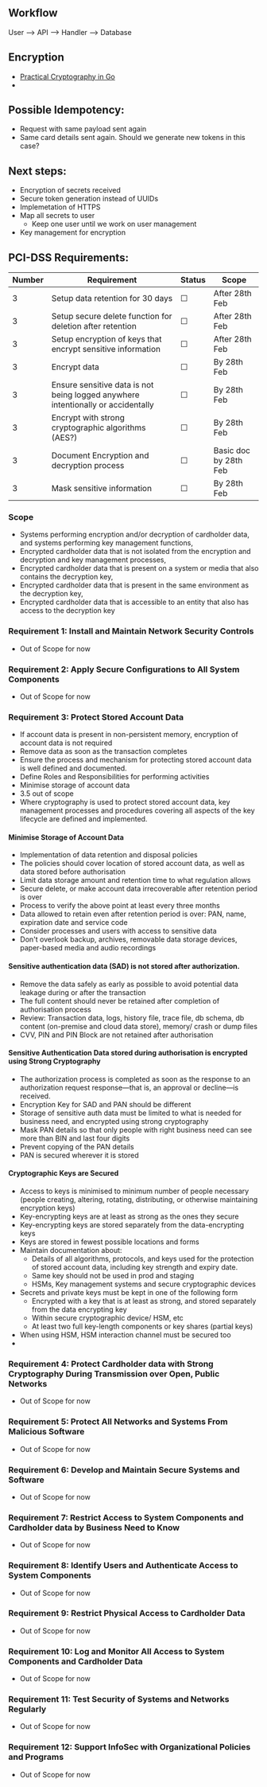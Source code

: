 ## Workflow
User --> API --> Handler --> Database

## Encryption

- [Practical Cryptography in Go](https://leanpub.com/gocrypto/read)
- 



## Possible Idempotency:
- Request with same payload sent again
- Same card details sent again. Should we generate new tokens in this case? 

## Next steps:
- Encryption of secrets received
- Secure token generation instead of UUIDs
- Implemetation of HTTPS
- Map all secrets to user
	- Keep one user until we work on user management
- Key management for encryption

## PCI-DSS Requirements:

| Number | Requirement | Status | Scope |
|-|-|-|-|
| 3 | Setup data retention for 30 days | &#9744; | After 28th Feb |
| 3 | Setup secure delete function for deletion after retention | &#9744; | After 28th Feb |
| 3 | Setup encryption of keys that encrypt sensitive information | &#9744; | After 28th Feb |
| 3 | Encrypt data | &#9744; | By 28th Feb |
| 3 | Ensure sensitive data is not being logged anywhere intentionally or accidentally | &#9744; | By 28th Feb |
| 3 | Encrypt with strong cryptographic algorithms (AES?) | &#9744; | By 28th Feb |
| 3 | Document Encryption and decryption process | &#9744; | Basic doc by 28th Feb |
| 3 | Mask sensitive information | &#9744; | By 28th Feb |

### Scope 
- Systems performing encryption and/or decryption of cardholder data, and systems performing key management functions,
- Encrypted cardholder data that is not isolated from the encryption and decryption and key management processes,
- Encrypted cardholder data that is present on a system or media that also contains the decryption key,
- Encrypted cardholder data that is present in the same environment as the decryption key,
- Encrypted cardholder data that is accessible to an entity that also has access to the decryption key

### Requirement 1: Install and Maintain Network Security Controls 

- Out of Scope for now

### Requirement 2: Apply Secure Configurations to All System Components

- Out of Scope for now

### Requirement 3: Protect Stored Account Data

- If account data is present in non-persistent memory, encryption of account data is not required
- Remove data as soon as the transaction completes
- Ensure the process and mechanism for protecting stored account data is well defined and documented.
- Define Roles and Responsibilities for performing activities
- Minimise storage of account data 
- 3.5 out of scope
- Where cryptography is used to protect stored account data, key management processes and procedures covering all aspects of the key lifecycle are
defined and implemented.

#### Minimise Storage of Account Data

- Implementation of data retention and disposal policies
- The policies should cover location of stored account data, as well as data stored before authorisation
- Limit data storage amount and retention time to what regulation allows
- Secure delete, or make account data irrecoverable after retention period is over
- Process to verify the above point at least every three months
- Data allowed to retain even after retention period is over: PAN, name, expiration date and service code
- Consider processes and users with access to sensitive data
- Don't overlook backup, archives, removable data storage devices, paper-based media and audio recordings

#### Sensitive authentication data (SAD) is not stored after authorization.

- Remove the data safely as early as possible to avoid potential data leakage during or after the transaction
- The full content should never be retained after completion of authorisation process
- Review: Transaction data, logs, history file, trace file, db schema, db content (on-premise and cloud data store), memory/ crash or dump files
- CVV, PIN and PIN Block are not retained after authorisation

#### Sensitive Authentication Data stored during authorisation is encrypted using Strong Cryptography

- The authorization process is completed as soon
as the response to an authorization request
response—that is, an approval or decline—is
received.
- Encryption Key for SAD and PAN should be different
- Storage of sensitive auth data must be limited to what is needed for business need, and encrypted using strong cryptography
- Mask PAN details so that only people with right business need can see more than BIN and last four digits
- Prevent copying of the PAN details
- PAN is secured wherever it is stored

#### Cryptographic Keys are Secured

- Access to keys is minimised to minimum number of people necessary (people creating, altering, rotating,
distributing, or otherwise maintaining encryption
keys)
- Key-encrypting keys are at least as strong as the ones they secure
- Key-encrypting keys are stored separately from the data-encrypting keys
- Keys are stored in fewest possible locations and forms
- Maintain documentation about:
  - Details of all algorithms, protocols, and keys
used for the protection of stored account data,
including key strength and expiry date.
  - Same key should not be used in prod and staging
  - HSMs, Key management systems and secure cryptographic devices
- Secrets and private keys must be kept in one of the following form
  - Encrypted with a key that is at least as strong, and stored separately from the data encrypting key
  - Within secure cryptographic device/ HSM, etc
  - At least two full key-length components or key shares (partial keys)
- When using HSM, HSM interaction channel must be secured too
- 

### Requirement 4: Protect Cardholder data with Strong Cryptography During Transmission over Open, Public Networks

- Out of Scope for now

### Requirement 5: Protect All Networks and Systems From Malicious Software

- Out of Scope for now

### Requirement 6: Develop and Maintain Secure Systems and Software

- Out of Scope for now

### Requirement 7: Restrict Access to System Components and Cardholder data by Business Need to Know

- Out of Scope for now

### Requirement 8: Identify Users and Authenticate Access to System Components

- Out of Scope for now

### Requirement 9: Restrict Physical Access to Cardholder Data

- Out of Scope for now

### Requirement 10: Log and Monitor All Access to System Components and Cardholder Data

- Out of Scope for now

### Requirement 11: Test Security of Systems and Networks Regularly

- Out of Scope for now

### Requirement 12: Support InfoSec with Organizational Policies and Programs

- Out of Scope for now